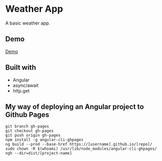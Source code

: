# Weather App

A basic weather app. 

## Demo
[Demo](https://nearmint.github.io/weather-app-angular)

## Built with

* Angular
* async/await
* http.get

## My way of deploying an Angular project to Github Pages

```
git branch gh-pages
git checkout gh-pages
git push origin gh-pages
npm install -g angular-cli-ghpages
ng build --prod --base-href https://[username].github.io/[repo]/
sudo chown -R $(whoami) /usr/lib/node_modules/angular-cli-ghpages/
ngh --dir=dist/[project-name]
```

